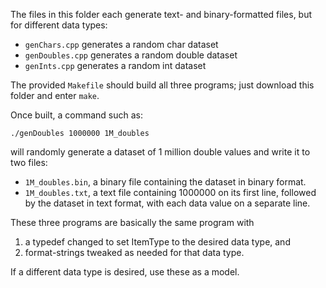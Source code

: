 The files in this folder each generate text- and binary-formatted files, but for different data types:
- `genChars.cpp` generates a random char dataset
- `genDoubles.cpp` generates a random double dataset
- `genInts.cpp` generates a random int dataset

The provided `Makefile` should build all three programs; just download this folder and enter `make`.

Once built, a command such as:

    ./genDoubles 1000000 1M_doubles

will randomly generate a dataset of 1 million double values and write it to two files:
- `1M_doubles.bin`, a binary file containing the dataset in binary format.
- `1M_doubles.txt`, a text file containing 1000000 on its first line, followed by the dataset in text format, with each data value on a separate line.

These three programs are basically the same program with 
1. a typedef changed to set ItemType to the desired data type, and
2. format-strings tweaked as needed for that data type.

If a different data type is desired, use these as a model.
